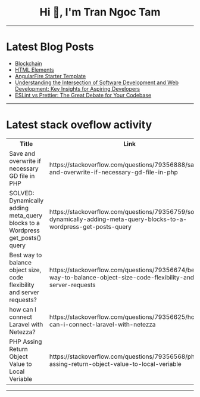 <h1 align="center">Hi 👋, I'm Tran Ngoc Tam</h1>

---

# Latest Blog Posts 
<!-- BLOG-POST-LIST:START -->
- [Blockchain](https://dev.to/ranjithjupaka/blockchain-309n)
- [HTML Elements](https://dev.to/kavya_655bd7b08c9f0e93601/html-elements-6lj)
- [AngularFire Starter Template](https://dev.to/mbejda/angularfire-starter-template-4cgp)
- [Understanding the Intersection of Software Development and Web Development: Key Insights for Aspiring Developers](https://dev.to/jetthoughts/understanding-the-intersection-of-software-development-and-web-development-key-insights-for-3ked)
- [ESLint vs Prettier: The Great Debate for Your Codebase](https://dev.to/lovestaco/eslint-vs-prettier-the-great-debate-for-your-codebase-546m)
<!-- BLOG-POST-LIST:END -->

---

# Latest stack oveflow activity
<table>
  <tr><th>Title</th><th>Link</th></tr>
  <!-- STACKOVERFLOW:START --><tr><td>Save and overwrite if necessary GD file in PHP</td><td>https://stackoverflow.com/questions/79356888/save-and-overwrite-if-necessary-gd-file-in-php</td></tr><tr><td>SOLVED: Dynamically adding meta_query blocks to a Wordpress get_posts&lpar;&rpar; query</td><td>https://stackoverflow.com/questions/79356759/solved-dynamically-adding-meta-query-blocks-to-a-wordpress-get-posts-query</td></tr><tr><td>Best way to balance object size, code flexibility and server requests?</td><td>https://stackoverflow.com/questions/79356674/best-way-to-balance-object-size-code-flexibility-and-server-requests</td></tr><tr><td>how can I connect Laravel with Netezza?</td><td>https://stackoverflow.com/questions/79356625/how-can-i-connect-laravel-with-netezza</td></tr><tr><td>PHP Assing Return Object Value to Local Veriable</td><td>https://stackoverflow.com/questions/79356568/php-assing-return-object-value-to-local-veriable</td></tr><!-- STACKOVERFLOW:END -->
</table>

---



